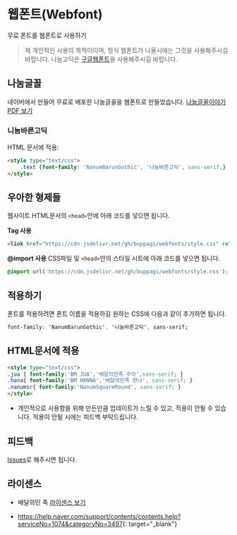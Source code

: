 # 웹폰트(Webfont)
무료 폰트를 웹폰트로 사용하기

> 제 개인적인 사용이 목적이이며, 정식 웹폰트가 나올시에는 그것을 사용해주시길  바랍니다.
나눔고딕은 [구글웹폰트][nanum]을 사용해주시길 바랍니다.

## 나눔글꼴 
네이버에서 만들어 무료로 배포한 나눔글꼴을 웹폰트로 만들었습니다.
[나눔글꼴이야기 PDF 보기][nanum story]


### 니눔바른고딕

HTML 문서에 적용:
```html
<style type="text/css">
	.text {font-family: 'NanumBarunGothic', '나눔바른고딕', sans-serif;}
</style>
```

## 우아한 형제들

웹사이트 HTML문서의 ``<head>``안에 아래 코드를 넣으면 됩니다.

**Tag 사용**
```html
<link href="https://cdn.jsdelivr.net/gh/buppagi/webfonts/style.css" rel="stylesheet" type="text/css" />
```

**@import 사용**
CSS파일 및 ``<head>``안의 스타일 시트에 아래 코드를 넣으면 됩니다.
```css
@import url('https://cdn.jsdelivr.net/gh/buppagi/webfonts/style.css');
```

## 적용하기
폰트를 적용하려면 폰트 이름을 적용하길 원하는 CSS에 다음과 같이 추가하면 됩니다.
```css
font-family: 'NanumBarunGothic', '나눔바른고딕', sans-serif;
```

## HTML문서에 적용
```html
<style type="text/css">
.jua { font-family:'BM JUA','배달의민족 주아',sans-serif; }
.hana{ font-family:'BM HANNA','배달의민족 한나', sans-serif; }
.nanumsr{ font-family:'NanumSquareRound', sans-serif; }
</style>
```

* 개인적으로 사용함을 위해 만든만큼 업데이트가 느릴 수 있고, 적용이 안될 수 있습니다.
적용이 안될 시에는 피드백 부탁드립니다.

## 피드백
[Issues][issues]로 해주시면 됩니다.

## 라이센스

- 배달의민 족 [라이센스 보기](https://github.com/buppagi/LICENSE/WOOWAHANLICENSE)
<!-- - 주아체 [라이센스 보기] -->
- <https://help.naver.com/support/contents/contents.help?serviceNo=1074&categoryNo=3497>{: target="_blank"}

[nanum]: http://fonts.googleapis.com/earlyaccess/nanumgothic.css
[nanum story]: http://static.campaign.naver.com/0/hangeul/2014/doc/nanum_story.pdf
[issues]: https://github.com/buppagi/webfonts/issues

